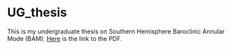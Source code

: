 # UG_thesis

This is my undergraduate thesis on Southern Hemisphere Baroclinic Annular Mode (BAM). [Here](Undergraduate_thesis_Qi_Liu.pdf) is the link to the PDF.
